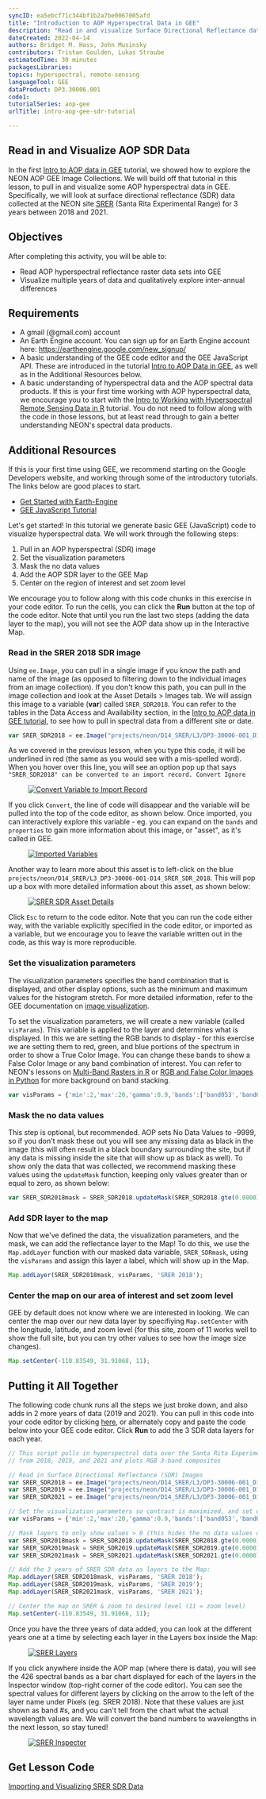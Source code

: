 ```yaml
---
syncID: ea5ebcf71c344bf1b2a7be0067005afd
title: "Introduction to AOP Hyperspectral Data in GEE"
description: "Read in and visualize Surface Directional Reflectance data at NEON site SRER"
dateCreated: 2022-04-14
authors: Bridget M. Hass, John Musinsky
contributors: Tristan Goulden, Lukas Straube
estimatedTime: 30 minutes
packagesLibraries: 
topics: hyperspectral, remote-sensing
languageTool: GEE
dataProduct: DP3.30006.001
code1: 
tutorialSeries: aop-gee
urlTitle: intro-aop-gee-sdr-tutorial

---
```

## Read in and Visualize AOP SDR Data

In the first <a href="https://www.neonscience.org/resources/learning-hub/tutorials/intro-aop-gee-tutorial" target="_blank">Intro to AOP data in GEE</a> tutorial, we showed how to explore the NEON AOP GEE Image Collections. We will build off that tutorial in this lesson, to pull in and visualize some AOP hyperspectral data in GEE. Specifically, we will look at surface directional reflectance (SDR) data collected at the NEON site <a href="https://www.neonscience.org/field-sites/srer" target="_blank">SRER</a> (Santa Rita Experimental Range) for 3 years between 2018 and 2021.

<div id="ds-objectives" markdown="1">

## Objectives
After completing this activity, you will be able to:
- Read AOP hyperspectral reflectance raster data sets into GEE
- Visualize multiple years of data and qualitatively explore inter-annual differences

## Requirements
 * A gmail (@gmail.com) account
 * An Earth Engine account. You can sign up for an Earth Engine account here: https://earthengine.google.com/new_signup/
 * A basic understanding of the GEE code editor and the GEE JavaScript API. These are introduced in the tutorial <a href="https://www.neonscience.org/resources/learning-hub/tutorials/intro-aop-gee-tutorial" target="_blank">Intro to AOP Data in GEE</a>, as well as in the Additional Resources below.
 * A basic understanding of hyperspectral data and the AOP spectral data products. If this is your first time working with AOP hyperspectral data, we encourage you to start with the <a href="https://www.neonscience.org/resources/learning-hub/tutorials/hsi-hdf5-r" target="_blank">Intro to Working with Hyperspectral Remote Sensing Data in R</a> tutorial. You do not need to follow along with the code in those lessons, but at least read through to gain a better understanding NEON's spectral data products.

## Additional Resources
If this is your first time using GEE, we recommend starting on the Google Developers website, and working through some of the introductory tutorials. The links below are good places to start.
 * <a href="https://developers.google.com/earth-engine/guides/getstarted" target="_blank"> Get Started with Earth-Engine  </a>
 * <a href="https://developers.google.com/earth-engine/tutorials/tutorial_js_01" target="_blank"> GEE JavaScript Tutorial </a>

</div>

Let's get started! In this tutorial we generate basic GEE (JavaScript) code to visualize hyperspectral data. We will work through the following steps:

1) Pull in an AOP hyperspectral (SDR) image
2) Set the visualization parameters
3) Mask the no data values
4) Add the AOP SDR layer to the GEE Map
5) Center on the region of interest and set zoom level

We encourage you to follow along with this code chunks in this exercise in your code editor. To run the cells, you can click the **Run** button at the top of the code editor. Note that until you run the last two steps (adding the data layer to the map), you will not see the AOP data show up in the Interactive Map.

### Read in the SRER 2018 SDR image
Using `ee.Image`, you can pull in a single image if you know the path and name of the image (as opposed to filtering down to the individual images from an image collection). If you don't know this path, you can pull in the image collection and look at the Asset Details > Images tab. We will assign this image to a variable (**var**) called `SRER_SDR2018`. You can refer to the tables in the Data Access and Availability section, in the <a href="https://www.neonscience.org/resources/learning-hub/tutorials/intro-aop-gee-tutorial" target="_blank">Intro to AOP data in GEE tutorial</a>, to see how to pull in spectral data from a different site or date.

```javascript
var SRER_SDR2018 = ee.Image("projects/neon/D14_SRER/L3/DP3-30006-001_D14_SRER_SDR_2018");
```

As we covered in the previous lesson, when you type this code, it will be underlined in red (the same as you would see with a mis-spelled word). When you hover over this line, you will see an option pop up that says `"SRER_SDR2018" can be converted to an import record. Convert Ignore` 

<figure>
	<a href="https://raw.githubusercontent.com/NEONScience/NEON-Data-Skills/main/graphics/aop-gee/2a_intro_sdr/convert_to_import_record.png">
	<img src="https://raw.githubusercontent.com/NEONScience/NEON-Data-Skills/main/graphics/aop-gee/2a_intro_sdr/convert_to_import_record.png" alt="Convert Variable to Import Record"></a>
</figure>

If you click `Convert`, the line of code will disappear and the variable will be pulled into the top of the code editor, as shown below. Once imported, you can interactively explore this variable - eg. you can expand on the `bands` and `properties` to gain more information about this image, or "asset", as it's called in GEE.

<figure>
	<a href="https://raw.githubusercontent.com/NEONScience/NEON-Data-Skills/main/graphics/aop-gee/2a_intro_sdr/imports.png">
	<img src="https://raw.githubusercontent.com/NEONScience/NEON-Data-Skills/main/graphics/aop-gee/2a_intro_sdr/imports.png" alt="Imported Variables"></a>
</figure>

Another way to learn more about this asset is to left-click on the blue `projects/neon/D14_SRER/L3_DP3-30006-001-D14_SRER_SDR_2018`. This will pop up a box with more detailed information about this asset, as shown below:

<figure>
	<a href="https://raw.githubusercontent.com/NEONScience/NEON-Data-Skills/main/graphics/aop-gee/2a_intro_sdr/srer_sdr_asset_details.png">
	<img src="https://raw.githubusercontent.com/NEONScience/NEON-Data-Skills/main/graphics/aop-gee/2a_intro_sdr/srer_sdr_asset_details.png" alt="SRER SDR Asset Details"></a>
</figure>

Click `Esc` to return to the code editor. Note that you can run the code either way, with the variable explicitly specified in the code editor, or imported as a variable, but we encourage you to leave the variable written out in the code, as this way is more reproducible.

### Set the visualization parameters
The visualization parameters specifies the band combination that is displayed, and other display options, such as the minimum and maximum values for the histogram stretch. For more detailed information, refer to the GEE documentation on <a href="https://developers.google.com/earth-engine/guides/image_visualization" target="_blank">image visualization</a>.

To set the visualization parameters, we will create a new variable (called `visParams`). This variable is applied to the layer and determines what is displayed. In this we are setting the RGB bands to display - for this exercise we are setting them to red, green, and blue portions of the spectrum in order to show a True Color Image. You can change these bands to show a False Color Image or any band combination of interest. You can refer to NEON's lessons on <a href="https://www.neonscience.org/resources/learning-hub/tutorials/dc-multiband-rasters-r" target="_blank">Multi-Band Rasters in R</a> or <a href="https://www.neonscience.org/resources/learning-hub/tutorials/neon-hsi-aop-functions-tiles-py" target="_blank">RGB and False Color Images in Python</a> for more background on band stacking.

```javascript
var visParams = {'min':2,'max':20,'gamma':0.9,'bands':['band053','band035','band019']};
```

### Mask the no data values

This step is optional, but recommended. AOP sets No Data Values to -9999, so if you don't mask these out you will see any missing data as black in the image (this will often result in a black boundary surrounding the site, but if any data is missing inside the site that will show up as black as well). To show only the data that was collected, we recommend masking these values using the `updateMask` function, keeping only values greater than or equal to zero, as shown below:

```javascript
var SRER_SDR2018mask = SRER_SDR2018.updateMask(SRER_SDR2018.gte(0.0000));
```

### Add SDR layer to the map
Now that we've defined the data, the visualization parameters, and the mask, we can add the reflectance layer to the Map! To do this, we use the `Map.addLayer` function with our masked data variable, `SRER_SDRmask`, using the `visParams` and assign this layer a label, which will show up in the Map.

```javascript
Map.addLayer(SRER_SDR2018mask, visParams, 'SRER 2018');
```

### Center the map on our area of interest and set zoom level
GEE by default does not know where we are interested in looking. We can center the map over our new data layer by specifiying `Map.setCenter` with the longitude, latitude, and zoom level (for this site, zoom of 11 works well to show the full site, but you can try other values to see how the image size changes).

```javascript
Map.setCenter(-110.83549, 31.91068, 11);
```

Putting it All Together
---
The following code chunk runs all the steps we just broke down, and also adds in 2 more years of data (2019 and 2021). You can pull in this code into your code editor by clicking <a href="https://code.earthengine.google.com/9b442fa13116b2ae487ac8a78d45ba69" target="_blank">here</a>, or alternately copy and paste the code below into your GEE code editor. Click **Run** to add the 3 SDR data layers for each year.

```javascript
// This script pulls in hyperspectral data over the Santa Rita Experimental Range (SRER)
// from 2018, 2019, and 2021 and plots RGB 3-band composites

// Read in Surface Directional Reflectance (SDR) Images 
var SRER_SDR2018 = ee.Image("projects/neon/D14_SRER/L3/DP3-30006-001_D14_SRER_SDR_2018");
var SRER_SDR2019 = ee.Image("projects/neon/D14_SRER/L3/DP3-30006-001_D14_SRER_SDR_2019");
var SRER_SDR2021 = ee.Image("projects/neon/D14_SRER/L3/DP3-30006-001_D14_SRER_SDR_2021");

// Set the visualization parameters so contrast is maximized, and set display to show RGB bands 
var visParams = {'min':2,'max':20,'gamma':0.9,'bands':['band053','band035','band019']};

// Mask layers to only show values > 0 (this hides the no data values of -9999) 
var SRER_SDR2018mask = SRER_SDR2018.updateMask(SRER_SDR2018.gte(0.0000));
var SRER_SDR2019mask = SRER_SDR2019.updateMask(SRER_SDR2019.gte(0.0000));
var SRER_SDR2021mask = SRER_SDR2021.updateMask(SRER_SDR2021.gte(0.0000));

// Add the 3 years of SRER SDR data as layers to the Map:
Map.addLayer(SRER_SDR2018mask, visParams, 'SRER 2018');
Map.addLayer(SRER_SDR2019mask, visParams, 'SRER 2019');
Map.addLayer(SRER_SDR2021mask, visParams, 'SRER 2021');

// Center the map on SRER & zoom to desired level (11 = zoom level)
Map.setCenter(-110.83549, 31.91068, 11);
```

Once you have the three years of data added, you can look at the different years one at a time by selecting each layer in the Layers box inside the Map:

<figure>
	<a href="https://raw.githubusercontent.com/NEONScience/NEON-Data-Skills/main/graphics/aop-gee/2a_intro_sdr/srer_layers.png">
	<img src="https://raw.githubusercontent.com/NEONScience/NEON-Data-Skills/main/graphics/aop-gee/2a_intro_sdr/srer_layers.png" alt="SRER Layers"></a>
</figure>

If you click anywhere inside the AOP map (where there is data), you will see the 426 spectral bands as a bar chart displayed for each of the layers in the Inspector window (top-right corner of the code editor). You can see the spectral values for different layers by clicking on the arrow to the left of the layer name under Pixels (eg. SRER 2018). Note that these values are just shown as band #s, and you can't tell from the chart what the actual wavelength values are. We will convert the band numbers to wavelengths in the next lesson, so stay tuned!

<figure>
	<a href="https://raw.githubusercontent.com/NEONScience/NEON-Data-Skills/main/graphics/aop-gee/2a_intro_sdr/srer_inspector.png">
	<img src="https://raw.githubusercontent.com/NEONScience/NEON-Data-Skills/main/graphics/aop-gee/2a_intro_sdr/srer_inspector.png" alt="SRER Inspector"></a>
</figure>

## Get Lesson Code

<a href="https://code.earthengine.google.com/9b442fa13116b2ae487ac8a78d45ba69" target="_blank">Importing and Visualizing SRER SDR Data</a>
